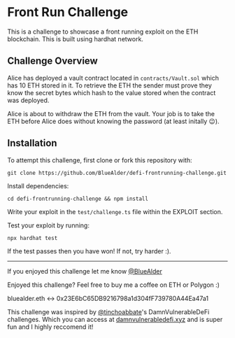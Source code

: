 # Front Run Challenge

This is a challenge to showcase  a front running exploit on the ETH blockchain. This is built using hardhat network. 

## Challenge Overview

Alice has deployed a vault contract located in `contracts/Vault.sol` which has 10 ETH stored in it. To retrieve the ETH the sender must prove they know the secret bytes which hash to the value stored when the contract was deployed. 

Alice is about to withdraw the ETH from the vault. Your job is to take the ETH before Alice does without knowing the password (at least initally 😉).

## Installation

To attempt this challenge, first clone or fork this repository with:

`git clone https://github.com/BlueAlder/defi-frontrunning-challenge.git`

Install dependencies:

`cd defi-frontrunning-challenge && npm install`

Write your exploit in the `test/challenge.ts` file within the EXPLOIT section. 

Test your exploit by running:

`npx hardhat test`

If the test passes then you have won! If not, try harder :).


---

If you enjoyed this challenge let me know [@BlueAlder](https://twitter.com/BlueAlder)

Enjoyed this challenge? Feel free to buy me a coffee on ETH or Polygon :)

bluealder.eth <-> 0x23E6bC65DB9216798a1d304fF739780A44Ea47a1


This challenge was inspired by [@tinchoabbate](https://twitter.com/tinchoabbate)'s DamnVulnerableDeFi challenges. Which you can access at [damnvulnerabledefi.xyz](damnvulnerabledefi.xyz) and is super fun and I highly reccomend it!